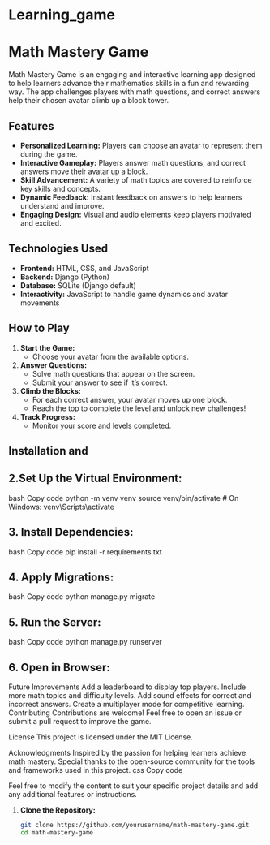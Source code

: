# Learning_game

# Math Mastery Game

Math Mastery Game is an engaging and interactive learning app designed to help learners advance their mathematics skills in a fun and rewarding way. The app challenges players with math questions, and correct answers help their chosen avatar climb up a block tower.

## Features

- **Personalized Learning:** Players can choose an avatar to represent them during the game.
- **Interactive Gameplay:** Players answer math questions, and correct answers move their avatar up a block.
- **Skill Advancement:** A variety of math topics are covered to reinforce key skills and concepts.
- **Dynamic Feedback:** Instant feedback on answers to help learners understand and improve.
- **Engaging Design:** Visual and audio elements keep players motivated and excited.

## Technologies Used

- **Frontend:** HTML, CSS, and JavaScript
- **Backend:** Django (Python)
- **Database:** SQLite (Django default)
- **Interactivity:** JavaScript to handle game dynamics and avatar movements

## How to Play

1. **Start the Game:**
   - Choose your avatar from the available options.
2. **Answer Questions:**
   - Solve math questions that appear on the screen.
   - Submit your answer to see if it’s correct.
3. **Climb the Blocks:**
   - For each correct answer, your avatar moves up one block.
   - Reach the top to complete the level and unlock new challenges!
4. **Track Progress:**
   - Monitor your score and levels completed.

## Installation and 

## 2.Set Up the Virtual Environment:

bash
Copy code
python -m venv venv
source venv/bin/activate   # On Windows: venv\Scripts\activate

## 3. Install Dependencies:

bash
Copy code
pip install -r requirements.txt

## 4. Apply Migrations:

bash
Copy code
python manage.py migrate

## 5. Run the Server:

bash
Copy code
python manage.py runserver

## 6. Open in Browser:

Future Improvements
Add a leaderboard to display top players.
Include more math topics and difficulty levels.
Add sound effects for correct and incorrect answers.
Create a multiplayer mode for competitive learning.
Contributing
Contributions are welcome! Feel free to open an issue or submit a pull request to improve the game.

License
This project is licensed under the MIT License.

Acknowledgments
Inspired by the passion for helping learners achieve math mastery.
Special thanks to the open-source community for the tools and frameworks used in this project.
css
Copy code

Feel free to modify the content to suit your specific project details and add any additional features or instructions.

1. **Clone the Repository:**
   ```bash
   git clone https://github.com/yourusername/math-mastery-game.git
   cd math-mastery-game
